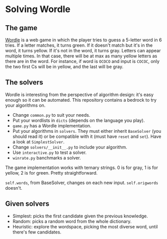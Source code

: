 # Solving Wordle

## The game
[Wordle](https://www.powerlanguage.co.uk/wordle/) is a web game in which the player tries to guess a 5-letter word in 6 tries.
If a letter matches, it turns green. If it doesn't match but it's in the word, it turns yellow. If it's not in the word, it turns gray.
Letters can appear multiple times. In that case, there will be at max as many yellow letters as there are in the word.
For instance, if word is `OCOCO` and input is `COCOC`, only the two first Cs will be in yellow, and the last will be gray.

## The solvers
Wordle is interesting from the perspective of algorithm design: it's easy enough so it can be automated. This repository contains a bedrock to try your algorithms on.

- Change `common.py` to suit your needs.
- Put your wordlists in `dicts` (depends on the language you play).
- `game.py` has a Wordle implementation.
- Put your algorithms in `solvers`. They must either inherit `BaseSolver` (you should read it) or be compatible with it (must have `reset` and `set`). Have a look at `SimplestSolver`.
- Change `solvers/__init__.py` to include your algorithm.
- Use `interactive.py` to test a solver.
- `winrate.py` banchmarks a solver.

The game implementation works with ternary strings. 0 is for gray, 1 is for yellow, 2 is for green. Pretty straightforward.

`self.words`, from BaseSolver, changes on each new input. `self.origwords` doesn't.

## Given solvers
- Simplest: picks the first candidate given the previous knowledge.
- Random: picks a random word from the whole dictionary.
- Heuristic: explore the wordspace, picking the most diverse word, until there's few candidates.
